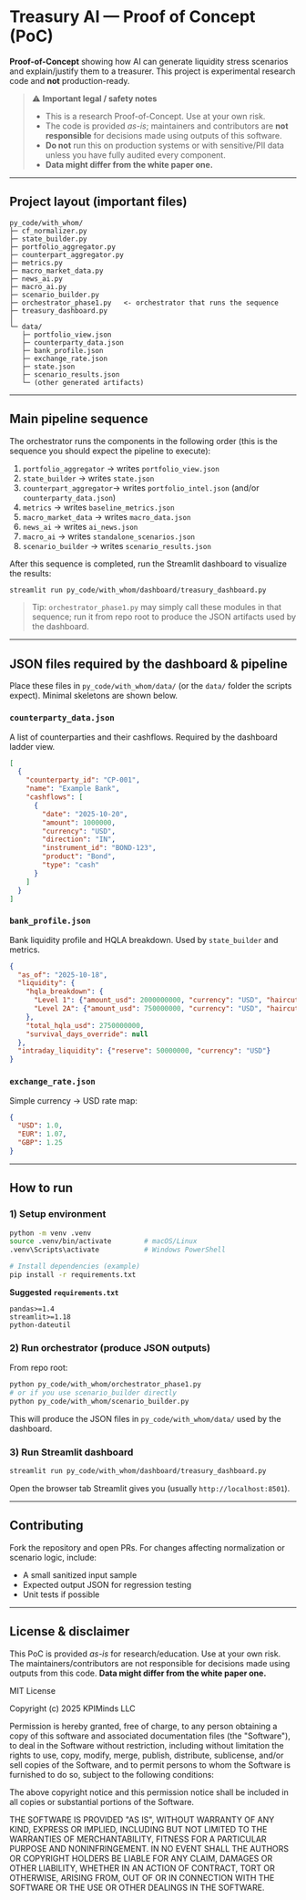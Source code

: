 # Treasury AI — Proof of Concept (PoC)

**Proof-of-Concept** showing how AI can generate liquidity stress scenarios and explain/justify them to a treasurer.
This project is experimental research code and **not** production-ready.

> ⚠️ **Important legal / safety notes**
>
> * This is a research Proof-of-Concept. Use at your own risk.
> * The code is provided *as-is*; maintainers and contributors are **not responsible** for decisions made using outputs of this software.
> * **Do not** run this on production systems or with sensitive/PII data unless you have fully audited every component.
> * **Data might differ from the white paper one.**

---

## Project layout (important files)

```
py_code/with_whom/
├─ cf_normalizer.py
├─ state_builder.py
├─ portfolio_aggregator.py
├─ counterpart_aggregator.py
├─ metrics.py
├─ macro_market_data.py
├─ news_ai.py
├─ macro_ai.py
├─ scenario_builder.py
├─ orchestrator_phase1.py   <- orchestrator that runs the sequence
├─ treasury_dashboard.py
│  
└─ data/
   ├─ portfolio_view.json
   ├─ counterparty_data.json
   ├─ bank_profile.json
   ├─ exchange_rate.json
   ├─ state.json
   ├─ scenario_results.json
   └─ (other generated artifacts)
```

---

## Main pipeline sequence

The orchestrator runs the components in the following order (this is the sequence you should expect the pipeline to execute):

1. `portfolio_aggregator`  → writes `portfolio_view.json`
2. `state_builder`         → writes `state.json`
3. `counterpart_aggregator`→ writes `portfolio_intel.json` (and/or `counterparty_data.json`)
4. `metrics`               → writes `baseline_metrics.json`
5. `macro_market_data`     → writes `macro_data.json`
6. `news_ai`               → writes `ai_news.json`
7. `macro_ai`              → writes `standalone_scenarios.json`
8. `scenario_builder`      → writes `scenario_results.json`

After this sequence is completed, run the Streamlit dashboard to visualize the results:

```bash
streamlit run py_code/with_whom/dashboard/treasury_dashboard.py
```

> Tip: `orchestrator_phase1.py` may simply call these modules in that sequence; run it from repo root to produce the JSON artifacts used by the dashboard.

---

## JSON files required by the dashboard & pipeline

Place these files in `py_code/with_whom/data/` (or the `data/` folder the scripts expect). Minimal skeletons are shown below.

### `counterparty_data.json`

A list of counterparties and their cashflows. Required by the dashboard ladder view.

```json
[
  {
    "counterparty_id": "CP-001",
    "name": "Example Bank",
    "cashflows": [
      {
        "date": "2025-10-20",
        "amount": 1000000,
        "currency": "USD",
        "direction": "IN",
        "instrument_id": "BOND-123",
        "product": "Bond",
        "type": "cash"
      }
    ]
  }
]
```

### `bank_profile.json`

Bank liquidity profile and HQLA breakdown. Used by `state_builder` and metrics.

```json
{
  "as_of": "2025-10-18",
  "liquidity": {
    "hqla_breakdown": {
      "Level 1": {"amount_usd": 2000000000, "currency": "USD", "haircut": 0.0},
      "Level 2A": {"amount_usd": 750000000, "currency": "USD", "haircut": 0.15}
    },
    "total_hqla_usd": 2750000000,
    "survival_days_override": null
  },
  "intraday_liquidity": {"reserve": 50000000, "currency": "USD"}
}
```

### `exchange_rate.json`

Simple currency → USD rate map:

```json
{
  "USD": 1.0,
  "EUR": 1.07,
  "GBP": 1.25
}
```

---

## How to run

### 1) Setup environment

```bash
python -m venv .venv
source .venv/bin/activate        # macOS/Linux
.venv\Scripts\activate           # Windows PowerShell

# Install dependencies (example)
pip install -r requirements.txt
```

**Suggested `requirements.txt`**

```
pandas>=1.4
streamlit>=1.18
python-dateutil
```

### 2) Run orchestrator (produce JSON outputs)

From repo root:

```bash
python py_code/with_whom/orchestrator_phase1.py
# or if you use scenario_builder directly
python py_code/with_whom/scenario_builder.py
```

This will produce the JSON files in `py_code/with_whom/data/` used by the dashboard.

### 3) Run Streamlit dashboard

```bash
streamlit run py_code/with_whom/dashboard/treasury_dashboard.py
```

Open the browser tab Streamlit gives you (usually `http://localhost:8501`).

---


## Contributing

Fork the repository and open PRs. For changes affecting normalization or scenario logic, include:

* A small sanitized input sample
* Expected output JSON for regression testing
* Unit tests if possible

---

## License & disclaimer

This PoC is provided *as-is* for research/education. Use at your own risk. The maintainers/contributors are not responsible for decisions made using outputs from this code.
**Data might differ from the white paper one.**

MIT License

Copyright (c) 2025 KPIMinds LLC

Permission is hereby granted, free of charge, to any person obtaining a copy
of this software and associated documentation files (the "Software"), to deal
in the Software without restriction, including without limitation the rights
to use, copy, modify, merge, publish, distribute, sublicense, and/or sell
copies of the Software, and to permit persons to whom the Software is
furnished to do so, subject to the following conditions:

The above copyright notice and this permission notice shall be included in all
copies or substantial portions of the Software.

THE SOFTWARE IS PROVIDED "AS IS", WITHOUT WARRANTY OF ANY KIND, EXPRESS OR
IMPLIED, INCLUDING BUT NOT LIMITED TO THE WARRANTIES OF MERCHANTABILITY,
FITNESS FOR A PARTICULAR PURPOSE AND NONINFRINGEMENT. IN NO EVENT SHALL THE
AUTHORS OR COPYRIGHT HOLDERS BE LIABLE FOR ANY CLAIM, DAMAGES OR OTHER
LIABILITY, WHETHER IN AN ACTION OF CONTRACT, TORT OR OTHERWISE, ARISING FROM,
OUT OF OR IN CONNECTION WITH THE SOFTWARE OR THE USE OR OTHER DEALINGS IN THE
SOFTWARE.
